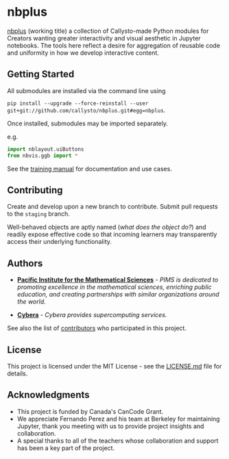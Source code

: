 # nbplus

[nbplus](https://github.com/callysto/nbplus) (working title) a collection of Callysto-made Python modules for Creators wanting greater interactivity and visual aesthetic in Jupyter notebooks. The tools here reflect a desire for aggregation of reusable code and uniformity in how we develop interactive content.

## Getting Started

All submodules are installed via the command line using

`pip install --upgrade --force-reinstall --user git+git://github.com/callysto/nbplus.git#egg=nbplus`.

Once installed, submodules may be imported separately.

e.g.

```python
import nblayout.uiButtons
from nbvis.ggb import *
```

See the [training manual]() for documentation and use cases.

## Contributing

Create and develop upon a new branch to contribute. Submit pull requests to the `staging` branch.

Well-behaved objects are aptly named (_what does the object do?_) and readily expose effective code so that incoming learners may transparently access their underlying functionality.

## Authors

* [**Pacific Institute for the Mathematical Sciences**](http://www.pims.math.ca) - *PIMS is dedicated to promoting excellence in the mathematical sciences, enriching public education, and creating partnerships with similar organizations around the world.* 

* [**Cybera**](https://www.cybera.ca) - *Cybera provides supercomputing services.* 

See also the list of [contributors](https://github.com/callysto/nbplus/graphs/contributors) who participated in this project.

## License

This project is licensed under the MIT License - see the [LICENSE.md](LICENSE.md) file for details.

## Acknowledgments

* This project is funded by Canada's CanCode Grant.
* We appreciate Fernando Perez and his team at Berkeley for maintaining Jupyter, thank you meeting with us to provide project insights and collaboration.
* A special thanks to all of the teachers whose collaboration and support has been a key part of the project.
